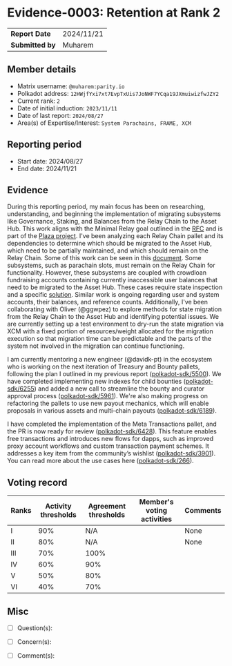 # Evidence-0003: Retention at Rank 2

|                 |              |
| --------------- | ------------ |
| **Report Date** | 2024/11/21   |
| **Submitted by**| Muharem      |


## Member details

- Matrix username: `@muharem:parity.io`
- Polkadot address: `12HWjfYxi7xt7EvpTxUis7JoNWF7YCqa19JXmuiwizfwJZY2`
- Current rank: `2`
- Date of initial induction: `2023/11/11`
- Date of last report: `2024/08/27`
- Area(s) of Expertise/Interest: `System Parachains, FRAME, XCM`


## Reporting period

- Start date: 2024/08/27
- End date: 2024/11/21

## Evidence

During this reporting period, my main focus has been on researching, understanding, and beginning the implementation of migrating subsystems like Governance, Staking, and Balances from the Relay Chain to the Asset Hub. This work aligns with the Minimal Relay goal outlined in the [RFC](https://github.com/polkadot-fellows/RFCs/blob/main/text/0032-minimal-relay.md) and is part of the [Plaza project](https://www.rob.tech/blog/plaza/). I've been analyzing each Relay Chain pallet and its dependencies to determine which should be migrated to the Asset Hub, which need to be partially maintained, and which should remain on the Relay Chain. Some of this work can be seen in this [document](https://docs.google.com/spreadsheets/d/13W0BvrqD7jNOJzWQhyUr5ez0LmUgNQDX22BISiqYlco). Some subsystems, such as parachain slots, must remain on the Relay Chain for functionality. However, these subsystems are coupled with crowdloan fundraising accounts containing currently inaccessible user balances that need to be migrated to the Asset Hub. These cases require state inspection and a specific [solution](https://github.com/muharem/polkadot-runtimes/pull/4). Similar work is ongoing regarding user and system accounts, their balances, and reference counts. Additionally, I've been collaborating with Oliver (@ggwpez) to explore methods for state migration from the Relay Chain to the Asset Hub and identifying potential issues. We are currently setting up a test environment to dry-run the state migration via XCM with a fixed portion of resources/weight allocated for the migration execution so that migration time can be predictable and the parts of the system not involved in the migration can continue functioning.

I am currently mentoring a new engineer (@davidk-pt) in the ecosystem who is working on the next iteration of Treasury and Bounty pallets, following the plan I outlined in my previous report ([polkadot-sdk/5500](https://github.com/paritytech/polkadot-sdk/issues/5500)). We have completed implementing new indexes for child bounties ([polkadot-sdk/6255](https://github.com/paritytech/polkadot-sdk/pull/6255)) and added a new call to streamline the bounty and curator approval process ([polkadot-sdk/5961](https://github.com/paritytech/polkadot-sdk/pull/5961)). We're also making progress on refactoring the pallets to use new payout mechanics, which will enable proposals in various assets and multi-chain payouts ([polkadot-sdk/6189](https://github.com/paritytech/polkadot-sdk/pull/6189)).

I have completed the implementation of the Meta Transactions pallet, and the PR is now ready for review ([polkadot-sdk/6428](https://github.com/paritytech/polkadot-sdk/pull/6428)). This feature enables free transactions and introduces new flows for dapps, such as improved proxy account workflows and custom transaction payment schemes. It addresses a key item from the community’s wishlist ([polkadot-sdk/3901](https://github.com/paritytech/polkadot-sdk/pull/3901)). You can read more about the use cases here ([polkadot-sdk/266](https://github.com/paritytech/polkadot-sdk/pull/266)).

## Voting record

|  Ranks | Activity thresholds | Agreement thresholds | Member's voting activities | Comments |
|---|---|---|---|---|
|I  |90%   |N/A   |   | None |
|II |80%   |N/A   |   | None |
|III|70%   |100%  |   |  |
|IV |60%   |90%   |   |  |
|V  |50%   |80%   |   |  |
|VI |40%   |70%   |   |  |


## Misc

- [ ] Question(s): 

- [ ] Concern(s): 

- [ ] Comment(s): 
